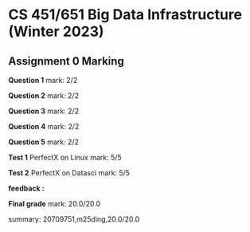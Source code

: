 # CS 451/651 Big Data Infrastructure (Winter 2023)
## Assignment 0 Marking

**Question 1**
mark: 2/2

**Question 2**
mark: 2/2

**Question 3**
mark: 2/2

**Question 4**
mark: 2/2

**Question 5**
mark: 2/2

**Test 1**
PerfectX on Linux
mark: 5/5

**Test 2**
PerfectX on Datasci
mark: 5/5

**feedback :** 

**Final grade**
mark: 20.0/20.0

summary: 20709751,m25ding,20.0/20.0
